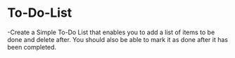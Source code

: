 # To-Do-List
-Create a Simple To-Do List that enables you to add a list of items to be done and delete after. You should also be able to mark it as done after it has been completed.